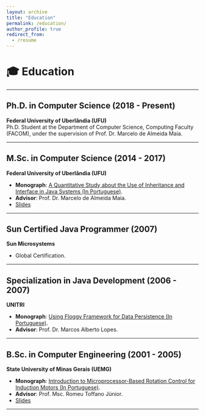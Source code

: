```yaml
---
layout: archive
title: "Education"
permalink: /education/
author_profile: true
redirect_from:
  - /resume
---
```


# 🎓 Education

---

## Ph.D. in Computer Science (2018 - Present)

**Federal University of Uberlândia (UFU)**  
Ph.D. Student at the Department of Computer Science, Computing Faculty (FACOM), under the supervision of Prof. Dr. Marcelo de Almeida Maia.

---

## M.Sc. in Computer Science (2014 - 2017)

**Federal University of Uberlândia (UFU)**  

- **Monograph**: [A Quantitative Study about the Use of Inheritance and Interface in Java Systems (In Portuguese)](https://carloseduardoxp.github.io/files/msc-monograph.pdf).
- **Advisor**: Prof. Dr. Marcelo de Almeida Maia.
- [Slides](https://carloseduardoxp.github.io/files/msc-slides.pdf)

---

## Sun Certified Java Programmer (2007)

**Sun Microsystems**  
- Global Certification.

---

## Specialization in Java Development (2006 - 2007)

**UNITRI**

- **Monograph**: [Using Floggy Framework for Data Persistence (In Portuguese)](https://carloseduardoxp.github.io/files/specialization-finalwork.pdf).
- **Advisor**: Prof. Dr. Marcos Alberto Lopes.

---

## B.Sc. in Computer Engineering (2001 - 2005)

**State University of Minas Gerais (UEMG)**

- **Monograph**: [Introduction to Microprocessor-Based Rotation Control for Induction Motors (In Portuguese)](https://carloseduardoxp.github.io/files/Bcc-monograph.pdf).
- **Advisor**: Prof. Msc. Romeu Toffano Júnior.
- [Slides](https://carloseduardoxp.github.io/files/Bcc-slides.pdf)

---
